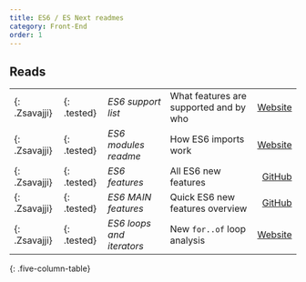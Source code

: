 ```yaml
---
title: ES6 / ES Next readmes
category: Front-End
order: 1
---
```


## Reads

| | | | | |
| --- | --- | --- | --- | ---: |
| [](){: .Zsavajji} | ![](){: .tested} | *ES6 support list* | What features are supported and by who | [Website](https://kangax.github.io/compat-table/es6/) |
| [](){: .Zsavajji} | ![](){: .tested} | *ES6 modules readme* | How ES6 imports work | [Website](https://auth0.com/blog/javascript-module-systems-showdown/) |
| [](){: .Zsavajji} | ![](){: .tested} | *ES6 features* | All ES6 new features | [GitHub](https://github.com/bevacqua/es6) |
| [](){: .Zsavajji} | ![](){: .tested} | *ES6 MAIN features* | Quick ES6 new features overview | [GitHub](https://github.com/metagrover/ES6-for-humans/blob/master/README.md) |
| [](){: .Zsavajji} | ![](){: .tested} | *ES6 loops and iterators* | New `for..of` loop analysis | [Website](https://hacks.mozilla.org/2015/04/es6-in-depth-iterators-and-the-for-of-loop/) |
{: .five-column-table}

